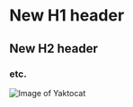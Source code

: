 # New H1 header 
## New H2 header 
### etc. 

![Image of Yaktocat](https://octodex.github.com/images/yaktocat.png)
